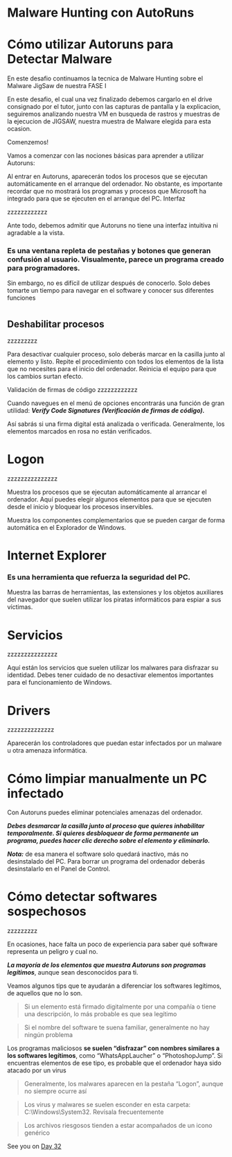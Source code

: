# Malware Hunting con AutoRuns

# Cómo utilizar Autoruns para Detectar Malware



En este desafio continuamos la tecnica de Malware Hunting sobre el Malware JigSaw de nuestra FASE I 

En este desafio, el cual una vez finalizado debemos cargarlo en el drive consignado por el tutor, junto con las capturas de pantalla y la explicacion, seguiremos analizando nuestra VM en busqueda de rastros y muestras de la ejecucion de JIGSAW, nuestra muestra de Malware elegida para esta ocasion.

Comenzemos!

Vamos a comenzar con las nociones básicas para aprender a utilizar Autoruns:

Al entrar en Autoruns, aparecerán todos los procesos que se ejecutan automáticamente en el arranque del ordenador. No obstante, es importante recordar que no mostrará los programas y procesos que Microsoft ha integrado para que se ejecuten en el arranque del PC.
Interfaz

zzzzzzzzzzzz

Ante todo, debemos admitir que Autoruns no tiene una interfaz intuitiva ni agradable a la vista. 

### Es una ventana repleta de pestañas y botones que generan confusión al usuario. Visualmente, parece un programa creado para programadores.

Sin embargo, no es difícil de utilizar después de conocerlo. Solo debes tomarte un tiempo para navegar en el software y conocer sus diferentes funciones


#

## Deshabilitar procesos

zzzzzzzzz

Para desactivar cualquier proceso, solo deberás marcar en la casilla junto al elemento y listo. Repite el procedimiento con todos los elementos de la lista que no necesites para el inicio del ordenador. Reinicia el equipo para que los cambios surtan efecto.

Validación de firmas de código
zzzzzzzzzzzz


Cuando navegues en el menú de opciones encontrarás una función de gran utilidad: ***Verify Code Signatures (Verificación de firmas de código).***

Así sabrás si una firma digital está analizada o verificada. Generalmente, los elementos marcados en rosa no están verificados.


#
# Logon


zzzzzzzzzzzzzzz


Muestra los procesos que se ejecutan automáticamente al arrancar el ordenador. Aquí puedes elegir algunos elementos para que se ejecuten desde el inicio y bloquear los procesos inservibles.

Muestra los componentes complementarios que se pueden cargar de forma automática en el Explorador de Windows.

#
# Internet Explorer


### Es una herramienta que refuerza la seguridad del PC.

Muestra las barras de herramientas, las extensiones y los objetos auxiliares del navegador que suelen utilizar los piratas informáticos para espiar a sus víctimas.


#
# Servicios

zzzzzzzzzzzzzzz

Aquí están los servicios que suelen utilizar los malwares para disfrazar su identidad. Debes tener cuidado de no desactivar elementos importantes para el funcionamiento de Windows.


#
# Drivers

zzzzzzzzzzzzzz

Aparecerán los controladores que puedan estar infectados por un malware u otra amenaza informática.



#
#
# Cómo limpiar manualmente un PC infectado


Con Autoruns puedes eliminar potenciales amenazas del ordenador. 

***Debes desmarcar la casilla junto al proceso que quieres inhabilitar temporalmente. Si quieres desbloquear de forma permanente un programa, puedes hacer clic derecho sobre el elemento y eliminarlo.***

***Nota:*** de esa manera el software solo quedará inactivo, más no desinstalado del PC. Para borrar un programa del ordenador deberás desinstalarlo en el Panel de Control.

#
# Cómo detectar softwares sospechosos

zzzzzzzzz


En ocasiones, hace falta un poco de experiencia para saber qué software representa un peligro y cual no. 

***La mayoría de los elementos que muestra Autoruns son programas legítimos***, aunque sean desconocidos para ti. 

Veamos algunos tips que te ayudarán a diferenciar los softwares legítimos, de aquellos que no lo son.

> Si un elemento está firmado digitalmente por una compañía o tiene una descripción, lo más probable es que sea legítimo

> Si el nombre del software te suena familiar, generalmente no hay ningún problema
> 
Los programas maliciosos **se suelen “disfrazar” con nombres similares a los softwares legítimos**, como “WhatsAppLaucher” o “PhotoshopJump”. Si encuentras elementos de ese tipo, es probable que el ordenador haya sido atacado por un virus

> Generalmente, los malwares aparecen en la pestaña “Logon”, aunque no siempre ocurre así

> Los virus y malwares se suelen esconder en esta carpeta: C:\Windows\System32. Revísala frecuentemente

> Los archivos riesgosos tienden a estar acompañados de un icono genérico









































See you on [Day 32](day32.md) 


